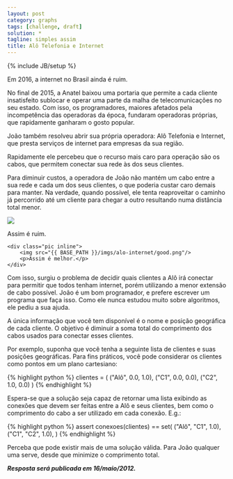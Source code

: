 ```yaml
---
layout: post
category: graphs
tags: [challenge, draft]
solution: *
tagline: simples assim
title: Alô Telefonia e Internet
---
```

{% include JB/setup %}

Em 2016, a internet no Brasil ainda é ruim.

No final de 2015, a Anatel baixou uma portaria que permite a cada cliente 
insatisfeito sublocar e operar uma parte da malha de telecomunicações no seu estado.
Com isso, os programadores, maiores afetados pela incompetência das operadoras
da época, fundaram operadoras próprias, que rapidamente ganharam o gosto popular.

João também resolveu abrir sua própria operadora: Alô Telefonia e Internet, que
presta serviços de internet para empresas da sua região.

Rapidamente ele percebeu que o recurso mais caro para operação são os cabos, 
que permitem conectar sua rede às dos seus clientes.

Para diminuir custos, a operadora de João não mantém um cabo entre a sua rede e 
cada um dos seus clientes, o que poderia custar caro demais para manter. Na verdade, 
quando possível, ele tenta reaproveitar o caminho já percorrido até um cliente
para chegar a outro resultando numa distância total menor.

<div class="center">
    <div class="pic inline">
        <img src="{{ BASE_PATH }}/imgs/alo-internet/bad.png"/>
        <p>Assim é ruim.</p>
    </div>

    <div class="pic inline">
        <img src="{{ BASE_PATH }}/imgs/alo-internet/good.png"/>
        <p>Assim é melhor.</p>
    </div>
</div>

Com isso, surgiu o problema de decidir quais clientes a Alô irá conectar
para permitir que todos tenham internet, porém utilizando a menor extensão de 
cabo possível. João é um bom programador, e prefere escrever um programa que 
faça isso. Como ele nunca estudou muito sobre algoritmos, ele pediu a sua ajuda.

A única informação que você tem disponível é o nome e posição geográfica de cada
cliente. O objetivo é diminuir a soma total do comprimento dos cabos usados para
conectar esses clientes.

Por exemplo, suponha que você tenha a seguinte lista de clientes e suas posições
geográficas. Para fins práticos, você pode considerar os clientes como pontos
em um plano cartesiano:

{% highlight python %}
clientes = (
    ("Alô", 0.0, 1.0), 
    ("C1",  0.0, 0.0), 
    ("C2",  1.0, 0.0)
)
{% endhighlight %}

Espera-se que a solução seja capaz de retornar uma lista exibindo as conexões
que devem ser feitas entre a Alô e seus clientes, bem como o comprimento do cabo
a ser utilizado em cada conexão. E.g.:

{% highlight python %}
assert conexoes(clientes) == set(
    ("Alô", "C1", 1.0), 
    ("C1",  "C2", 1.0), 
)
{% endhighlight %}

Perceba que pode existir mais de uma solução válida. Para João qualquer uma 
serve, desde que minimize o comprimento total.

_**Resposta será publicada em 16/maio/2012.**_

